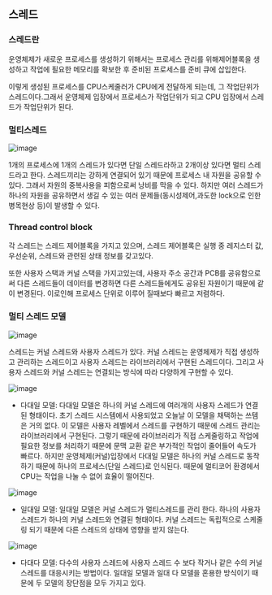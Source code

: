 ## 스레드

### **스레드란**

 운영체제가 새로운 프로세스를 생성하기 위해서는 프로세스 관리를 위해제어블록을 생성하고 작업에 필요한 메모리를 확보한 후 준비된 프로세스를 준비 큐에 삽입한다.

이렇게 생성된 프로세스를 CPU스케줄러가 CPU에게 전달하게 되는데, 그 작업단위가 스레드이다.그래서 운영체제 입장에서 프로세스가 작업단위가 되고 CPU 입장에서 스레드가 작업단위가 된다.

### **멀티스레드**

![image](https://user-images.githubusercontent.com/51963264/190116446-7a8e7ff1-b9cc-4704-a030-b2b307c87dec.png)


1개의 프로세스에 1개의 스레드가 있다면 단일 스레드라하고 2개이상 있다면 멀티 스레드라고 한다. 스레드끼리는 강하게 연결되어 있기 때문에 프로세스 내 자원을 공유할 수 있다. 그래서 자원의 중복사용을 피함으로써 낭비를 막을 수 있다. 하지만 여러 스레드가 하나의 자원을 공유하면서 생길 수 있는 여러 문제들(동시성제어,과도한 lock으로 인한 병목현상 등)이 발생할 수 있다.

### **Thread control block**

각 스레드는 스레드 제어블록을 가지고 있으며, 스레드 제어블록은 실행 중 레지스터 값, 우선순위, 스레드와 관련된 상태 정보를 갖고있다. 

또한 사용자 스택과 커널 스택을 가지고있는데, 사용자 주소 공간과 PCB를 공유함으로써 다른 스레드들이 데이터를 변경하면 다른 스레드들에게도 공유된 자원이기 때문에 같이 변경된다. 이로인해 프로세스 단위로 이루어 질때보다 빠르고 저렴하다.

### **멀티 스레드 모델**

![image](https://user-images.githubusercontent.com/51963264/190117787-a33e1ad9-024e-47d0-be57-2d02698aae22.png)


스레드는 커널 스레드와 사용자 스레드가 있다. 커널 스레드는 운영체제가 직접 생성하고 관리하는 스레드이고 사용자 스레드는 라이브러리에서 구현된 스레드이다. 그리고 사용자 스레드와 커널 스레드는 연결되는 방식에 따라 다양하게 구현할 수 있다.

![image](https://user-images.githubusercontent.com/51963264/190119252-d26f02db-793b-4785-9eaa-ee65780c2ca9.png)

- 다대일 모델: 다대일 모델은 하나의 커널 스레드에 여러개의 사용자 스레드가 연결된 형태이다. 초기 스레드 시스템에서 사용되었고 오늘날 이 모델을 채택하는 쓰템은 거의 없다. 이 모델은 사용자 레벨에서 스레드를 구현하기 때문에 스레드 관리는 라이브러리에서 구현된다. 그렇기 때문에 라이브러리가 직접 스케줄링하고 작업에 필요한 정보를 처리하기 때문에 문맥 교환 같은 부가적인 작업이 줄어들어 속도가 빠르다. 하지만 운영체제(커널)입장에서 다대일 모델은 하나의 커널 스레드로 동작하기 때문에 하나의 프로세스(단일 스레드)로 인식된다. 때문에 멀티코어 환경에서 CPU는 작업을 나눌 수 없어 효율이 떨어진다.

![image](https://user-images.githubusercontent.com/51963264/190119755-977841ff-17ac-4e99-98cb-c6b023b5b6d3.png)

- 일대일 모델: 일대일 모델은 커널 스레드가 멀티스레드를 관리 한다. 하나의 사용자 스레드가 하나의 커널 스레드와 연결된 형태이다. 커널 스레드는 독립적으로 스케줄링 되기 때문에 다른 스레드의 상태에 영향을 받지 않는다.

![image](https://user-images.githubusercontent.com/51963264/190119966-5ecb0acb-ed80-4fec-8914-23e754227cfe.png)

- 다대다 모델: 다수의 사용자 스레드에 사용자 스레드 수 보다 작거나 같은 수의 커널 스레드를 대응시키는 방법이다. 일대일 모델과 일대 다 모델을 혼용한 방식이기 때문에 두 모델의 장단점을 모두 가지고 있다.


